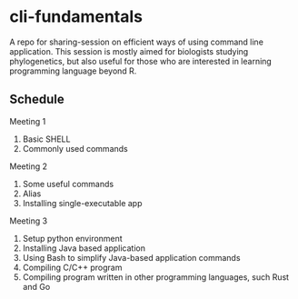 # cli-fundamentals

A repo for sharing-session on efficient ways of using command line application. This session is mostly aimed for biologists studying phylogenetics, but also useful for those who are interested in learning programming language beyond R.

## Schedule

Meeting 1

1. Basic SHELL
2. Commonly used commands

Meeting 2

1. Some useful commands
2. Alias
3. Installing single-executable app

Meeting 3

1. Setup python environment
2. Installing Java based application
3. Using Bash to simplify Java-based application commands
4. Compiling C/C++ program
5. Compiling program written in other programming languages, such Rust and Go
